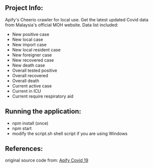 ## Project Info:

Apify's Cheerio crawler for local use. Get the latest updated Covid data from Malaysia's official MOH website. Data list included:

- New positive case
- New local case
- New import case
- New local resident case
- New foreigner case
- New recovered case
- New death case
- Overall tested positive
- Overall recovered
- Overall death
- Current active case
- Current in ICU
- Current require respiratory aid

## Running the application:

- npm install (once)
- npm start
- modify the script.sh shell script if you are using Windows

## References:

original source code from: [Apify Covid 19](https://github.com/apify/covid-19/tree/master/malaysia)
